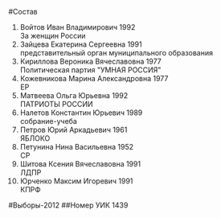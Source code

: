 #Состав
1. Войтов Иван Владимирович 1992   
    За женщин России
2. Зайцева Екатерина Сергеевна 1991   
    представительный орган муниципального образования
3. Кириллова Вероника Вячеславовна 1977   
    Политическая партия "УМНАЯ РОССИЯ"
4. Кожевникова Марина Александровна 1977   
    ЕР
5. Матвеева Ольга Юрьевна 1992   
    ПАТРИОТЫ РОССИИ
6. Налетов Константин Юрьевич 1989   
    собрание-учеба
7. Петров Юрий Аркадьевич 1961   
    ЯБЛОКО
8. Петунина Нина Васильевна 1952   
    СР
9. Шитова Ксения Вячеславовна 1991   
    ЛДПР
10. Юрченко Максим Игоревич 1991   
    КПРФ

#Выборы-2012
##Номер УИК
1439